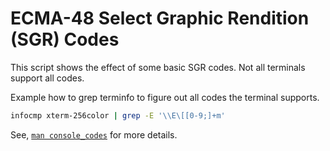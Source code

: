 # ECMA-48 Select Graphic Rendition (SGR) Codes

This script shows the effect of some basic SGR codes. Not all terminals support all codes.

Example how to grep terminfo to figure out all codes the terminal supports.

```sh
infocmp xterm-256color | grep -E '\\E\[[0-9;]+m'
```

See, [`man console_codes`](https://man7.org/linux/man-pages/man4/console_codes.4.html) for more details.
